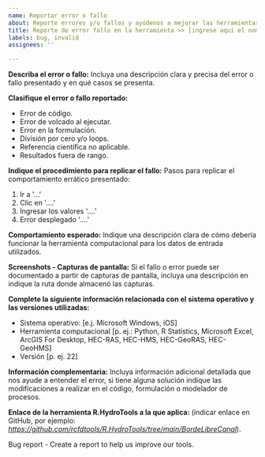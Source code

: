 ```yaml
---
name: Reportar error o fallo
about: Reporte errores y/o fallos y ayúdenos a mejorar las herramientas R.HydroTools.
title: Reporte de error fallo en la herramienta >> [ingrese aquí el nombre|
labels: bug, invalid
assignees: ''

---
```


**Describa el error o fallo:**
Incluya una descripción clara y precisa del error o fallo presentado y en qué casos se presenta.

**Clasifique el error o fallo reportado:**
 - Error de código.
 - Error de volcado al ejecutar.
 - Error en la formulación.
 - División por cero y/o loops.
 - Referencia científica no aplicable.
 - Resultados fuera de rango.


**Indique el procedimiento para replicar el fallo:**
Pasos para replicar el comportamiento errático presentado:
1. Ir a '...'
2. Clic  en '....'
3. Ingresar los valores '....'
4. Error desplegado '....'


**Comportamiento esperado:**
Indique una descripción clara de cómo debería funcionar la herramienta computacional para los datos de entrada utilizados.


**Screenshots - Capturas de pantalla:**
Si el fallo o error puede ser documentado a partir de capturas de pantalla, incluya una descripción en indique la ruta donde almacenó las capturas.


**Complete la siguiente información relacionada con el sistema operativo y las versiones utilizadas:**
 - Sistema operativo: [e.j. Microsoft Windows, iOS]
 - Herramienta computacional [p. ej.: Python, R Statistics, Microsoft Excel, ArcGIS For Desktop, HEC-RAS, HEC-HMS, HEC-GeoRAS, HEC-GeoHMS]
 - Versión [p. ej. 22]


**Información complementaria:**
Incluya información adicional detallada que nos ayude a entender el error, si tiene alguna solución indique las modificaciones a realizar en el código, formulación o modelador de procesos.


**Enlace de la herramienta R.HydroTools a la que aplica:**
(indicar enlace en GitHub, por ejemplo: _https://github.com/rcfdtools/R.HydroTools/tree/main/BordeLibreCanal_).


Bug report - Create a report to help us improve our tools.

